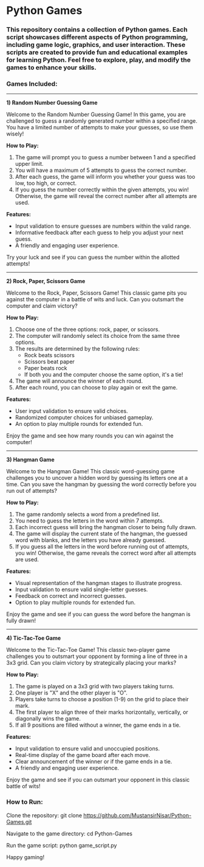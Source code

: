 # Python Games
### This repository contains a collection of Python games. Each script showcases different aspects of Python programming, including game logic, graphics, and user interaction. These scripts are created to provide fun and educational examples for learning Python. Feel free to explore, play, and modify the games to enhance your skills.

### Games Included:
---

**1) Random Number Guessing Game**

Welcome to the Random Number Guessing Game! In this game, you are challenged to guess a randomly generated number within a specified range. You have a limited number of attempts to make your guesses, so use them wisely!

**How to Play:**
1. The game will prompt you to guess a number between 1 and a specified upper limit.
2. You will have a maximum of 5 attempts to guess the correct number.
3. After each guess, the game will inform you whether your guess was too low, too high, or correct.
4. If you guess the number correctly within the given attempts, you win! Otherwise, the game will reveal the correct number after all attempts are used.

**Features:**
- Input validation to ensure guesses are numbers within the valid range.
- Informative feedback after each guess to help you adjust your next guess.
- A friendly and engaging user experience.

Try your luck and see if you can guess the number within the allotted attempts!

---

**2) Rock, Paper, Scissors Game**

Welcome to the Rock, Paper, Scissors Game! This classic game pits you against the computer in a battle of wits and luck. Can you outsmart the computer and claim victory?

**How to Play:**
1. Choose one of the three options: rock, paper, or scissors.
2. The computer will randomly select its choice from the same three options.
3. The results are determined by the following rules:
   - Rock beats scissors
   - Scissors beat paper
   - Paper beats rock
   - If both you and the computer choose the same option, it's a tie!
4. The game will announce the winner of each round.
5. After each round, you can choose to play again or exit the game.

**Features:**
- User input validation to ensure valid choices.
- Randomized computer choices for unbiased gameplay.
- An option to play multiple rounds for extended fun.

Enjoy the game and see how many rounds you can win against the computer!

---

**3) Hangman Game**

Welcome to the Hangman Game! This classic word-guessing game challenges you to uncover a hidden word by guessing its letters one at a time. Can you save the hangman by guessing the word correctly before you run out of attempts?

**How to Play:**
1. The game randomly selects a word from a predefined list.
2. You need to guess the letters in the word within 7 attempts.
3. Each incorrect guess will bring the hangman closer to being fully drawn.
4. The game will display the current state of the hangman, the guessed word with blanks, and the letters you have already guessed.
5. If you guess all the letters in the word before running out of attempts, you win! Otherwise, the game reveals the correct word after all attempts are used.

**Features:**
- Visual representation of the hangman stages to illustrate progress.
- Input validation to ensure valid single-letter guesses.
- Feedback on correct and incorrect guesses.
- Option to play multiple rounds for extended fun.

Enjoy the game and see if you can guess the word before the hangman is fully drawn!

---
**4) Tic-Tac-Toe Game**

Welcome to the Tic-Tac-Toe Game! This classic two-player game challenges you to outsmart your opponent by forming a line of three in a 3x3 grid. Can you claim victory by strategically placing your marks?

**How to Play:**

1. The game is played on a 3x3 grid with two players taking turns.
2. One player is "X" and the other player is "O".
3. Players take turns to choose a position (1-9) on the grid to place their mark.
4. The first player to align three of their marks horizontally, vertically, or diagonally wins the game.
5. If all 9 positions are filled without a winner, the game ends in a tie.
   
**Features:**
- Input validation to ensure valid and unoccupied positions.
- Real-time display of the game board after each move.
- Clear announcement of the winner or if the game ends in a tie.
- A friendly and engaging user experience.
  
Enjoy the game and see if you can outsmart your opponent in this classic battle of wits!

### How to Run:
Clone the repository: git clone https://github.com/MustansirNisar/Python-Games.git

Navigate to the game directory: cd Python-Games

Run the game script: python game_script.py

Happy gaming!
